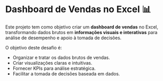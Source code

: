 # Dashboard de Vendas no Excel 📊

Este projeto tem como objetivo criar um **dashboard de vendas** no Excel, transformando dados brutos em **informações visuais e interativas** para análise de desempenho e apoio à tomada de decisões.

O objetivo deste desafio é:
- Organizar e tratar os dados brutos de vendas.
- Criar visualizações claras e intuitivas.
- Fornecer KPIs para análise estratégica.
- Facilitar a tomada de decisões baseada em dados.
